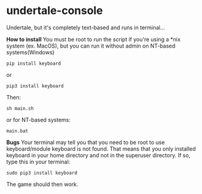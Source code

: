 # undertale-console
Undertale, but it's completely text-based and runs in terminal...

**How to install**
You must be root to run the script if you're using a \*nix system (ex. MacOS), but you can run it without admin on NT-based systems(Windows)
```
pip install keyboard
```
or
```
pip3 install keyboard
```

Then:
```
sh main.sh 
```
or for NT-based systems:
```
main.bat
```

**Bugs**
Your terminal may tell you that you need to be root to use keyboard/module keyboard is not found.
That means that you only installed keyboard in your home directory and not in the superuser directory.
If so, type this in your terminal:
```
sudo pip3 install keyboard
```
The game should then work.
